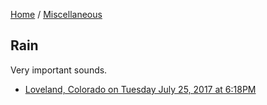 [Home](/) / [Miscellaneous](/misc)

## Rain

Very important sounds.

* [Loveland, Colorado on Tuesday July 25, 2017 at 6:18PM](rain01.mp3)
